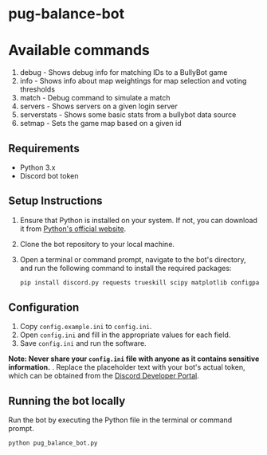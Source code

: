 # pug-balance-bot

# Available commands
1. debug - Shows debug info for matching IDs to a BullyBot game
2. info - Shows info about map weightings for map selection and voting thresholds       
3. match - Debug command to simulate a match
4. servers - Shows servers on a given login server
5. serverstats - Shows some basic stats from a bullybot data source
6. setmap - Sets the game map based on a given id

## Requirements

- Python 3.x
- Discord bot token

## Setup Instructions

1. Ensure that Python is installed on your system. If not, you can download it from [Python's official website](https://www.python.org/downloads/).
   
2. Clone the bot repository to your local machine.

3. Open a terminal or command prompt, navigate to the bot's directory, and run the following command to install the required packages:
   
   ```sh
   pip install discord.py requests trueskill scipy matplotlib configparser asyncio asyncssh

## Configuration

1. Copy `config.example.ini` to `config.ini`.
2. Open `config.ini` and fill in the appropriate values for each field.
3. Save `config.ini` and run the software.

**Note: Never share your `config.ini` file with anyone as it contains sensitive information.**
. Replace the placeholder text with your bot's actual token, which can be obtained from the [Discord Developer Portal](https://discord.com/developers/applications).

## Running the bot locally
Run the bot by executing the Python file in the terminal or command prompt.
   
   ```sh
   python pug_balance_bot.py
